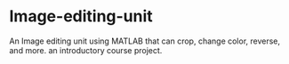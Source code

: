# Image-editing-unit
An Image editing unit using MATLAB that can crop, change color, reverse, and more.
an introductory course project.

